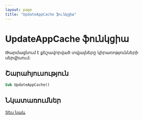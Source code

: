 ```yaml
---
layout: page
title: "UpdateAppCache ֆունկցիա"
---
```

    
# UpdateAppCache ֆունկցիա

Թարմացնում է քեշավորված տվյալները կիրառոթյունների սերվիսում։

## Շարահյուսություն

``` vb
Sub UpdateAppCache()
```

## Նկատառումներ

[Տես նաև](../../functions.html)
